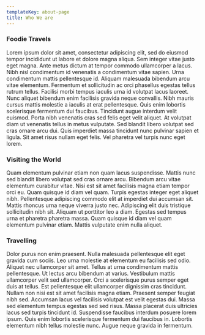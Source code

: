 ```yaml
---
templateKey: about-page
title: Who We are
---
```

### Foodie Travels

Lorem ipsum dolor sit amet, consectetur adipiscing elit, sed do eiusmod tempor incididunt ut labore et dolore magna aliqua. Sem integer vitae justo eget magna. Ante metus dictum at tempor commodo ullamcorper a lacus. Nibh nisl condimentum id venenatis a condimentum vitae sapien. Urna condimentum mattis pellentesque id. Aliquam malesuada bibendum arcu vitae elementum. Fermentum et sollicitudin ac orci phasellus egestas tellus rutrum tellus. Facilisi morbi tempus iaculis urna id volutpat lacus laoreet. Nunc aliquet bibendum enim facilisis gravida neque convallis. Nibh mauris cursus mattis molestie a iaculis at erat pellentesque. Quis enim lobortis scelerisque fermentum dui faucibus. Tincidunt augue interdum velit euismod. Porta nibh venenatis cras sed felis eget velit aliquet. At volutpat diam ut venenatis tellus in metus vulputate. Sed blandit libero volutpat sed cras ornare arcu dui. Quis imperdiet massa tincidunt nunc pulvinar sapien et ligula. Sit amet risus nullam eget felis. Vel pharetra vel turpis nunc eget lorem.

### Visiting the World

Quam elementum pulvinar etiam non quam lacus suspendisse. Mattis nunc sed blandit libero volutpat sed cras ornare arcu. Bibendum arcu vitae elementum curabitur vitae. Nisi est sit amet facilisis magna etiam tempor orci eu. Quam quisque id diam vel quam. Turpis egestas integer eget aliquet nibh. Pellentesque adipiscing commodo elit at imperdiet dui accumsan sit. Mattis rhoncus urna neque viverra justo nec. Adipiscing elit duis tristique sollicitudin nibh sit. Aliquam ut porttitor leo a diam. Egestas sed tempus urna et pharetra pharetra massa. Quam quisque id diam vel quam elementum pulvinar etiam. Mattis vulputate enim nulla aliquet.

### Travelling 

Dolor purus non enim praesent. Nulla malesuada pellentesque elit eget gravida cum sociis. Leo urna molestie at elementum eu facilisis sed odio. Aliquet nec ullamcorper sit amet. Tellus at urna condimentum mattis pellentesque. Ut lectus arcu bibendum at varius. Vestibulum mattis ullamcorper velit sed ullamcorper. Orci a scelerisque purus semper eget duis at tellus. Est pellentesque elit ullamcorper dignissim cras tincidunt. Nullam non nisi est sit amet facilisis magna etiam. Praesent semper feugiat nibh sed. Accumsan lacus vel facilisis volutpat est velit egestas dui. Massa sed elementum tempus egestas sed sed risus. Massa placerat duis ultricies lacus sed turpis tincidunt id. Suspendisse faucibus interdum posuere lorem ipsum. Quis enim lobortis scelerisque fermentum dui faucibus in. Lobortis elementum nibh tellus molestie nunc. Augue neque gravida in fermentum.

###
